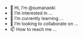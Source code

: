 - 👋 Hi, I’m @sumanaoki
- 👀 I’m interested in ...
- 🌱 I’m currently learning ...
- 💞️ I’m looking to collaborate on ...
- 📫 How to reach me ...

<!---
sumanaoki/sumanaoki is a ✨ special ✨ repository because its `README.md` (this file) appears on your GitHub profile.
You can click the Preview link to take a look at your changes.
--->
